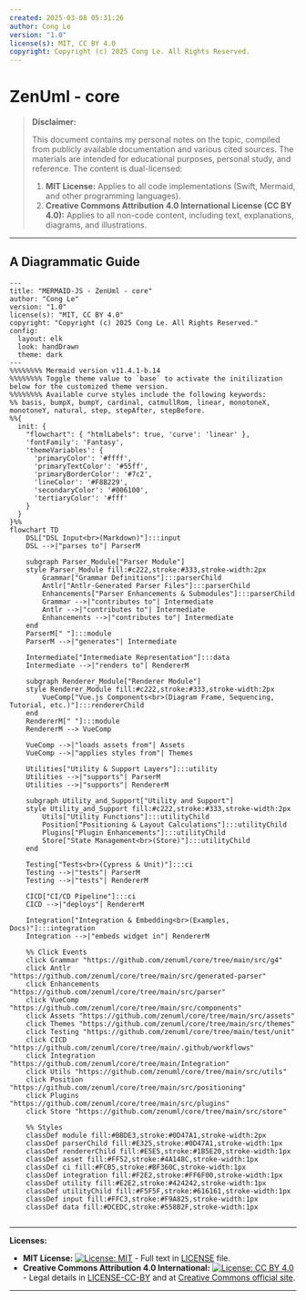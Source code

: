 ```yaml
---
created: 2025-03-08 05:31:26
author: Cong Le
version: "1.0"
license(s): MIT, CC BY 4.0
copyright: Copyright (c) 2025 Cong Le. All Rights Reserved.
---
```




# ZenUml - core
> **Disclaimer:**
>
> This document contains my personal notes on the topic,
> compiled from publicly available documentation and various cited sources.
> The materials are intended for educational purposes, personal study, and reference.
> The content is dual-licensed:
> 1. **MIT License:** Applies to all code implementations (Swift, Mermaid, and other programming languages).
> 2. **Creative Commons Attribution 4.0 International License (CC BY 4.0):** Applies to all non-code content, including text, explanations, diagrams, and illustrations.
---


## A Diagrammatic Guide 




```mermaid
---
title: "MERMAID-JS - ZenUml - core"
author: "Cong Le"
version: "1.0"
license(s): "MIT, CC BY 4.0"
copyright: "Copyright (c) 2025 Cong Le. All Rights Reserved."
config:
  layout: elk
  look: handDrawn
  theme: dark
---
%%%%%%%% Mermaid version v11.4.1-b.14
%%%%%%%% Toggle theme value to `base` to activate the initilization below for the customized theme version.
%%%%%%%% Available curve styles include the following keywords:
%% basis, bumpX, bumpY, cardinal, catmullRom, linear, monotoneX, monotoneY, natural, step, stepAfter, stepBefore.
%%{
  init: {
    "flowchart": { "htmlLabels": true, 'curve': 'linear' },
    'fontFamily': 'Fantasy',
    'themeVariables': {
      'primaryColor': '#ffff',
      'primaryTextColor': '#55ff',
      'primaryBorderColor': '#7c2',
      'lineColor': '#F8B229',
      'secondaryColor': '#006100',
      'tertiaryColor': '#fff'
    }
  }
}%%
flowchart TD
    DSL["DSL Input<br>(Markdown)"]:::input
    DSL -->|"parses to"| ParserM

    subgraph Parser_Module["Parser Module"]
    style Parser_Module fill:#c222,stroke:#333,stroke-width:2px
        Grammar["Grammar Definitions"]:::parserChild
        Antlr["Antlr-Generated Parser Files"]:::parserChild
        Enhancements["Parser Enhancements & Submodules"]:::parserChild
        Grammar -->|"contributes to"| Intermediate
        Antlr -->|"contributes to"| Intermediate
        Enhancements -->|"contributes to"| Intermediate
    end
    ParserM[" "]:::module
    ParserM -->|"generates"| Intermediate

    Intermediate["Intermediate Representation"]:::data
    Intermediate -->|"renders to"| RendererM

    subgraph Renderer_Module["Renderer Module"]
    style Renderer_Module fill:#c222,stroke:#333,stroke-width:2px
        VueComp["Vue.js Components<br>(Diagram Frame, Sequencing, Tutorial, etc.)"]:::rendererChild
    end
    RendererM[" "]:::module
    RendererM --> VueComp

    VueComp -->|"loads assets from"| Assets
    VueComp -->|"applies styles from"| Themes

    Utilities["Utility & Support Layers"]:::utility
    Utilities -->|"supports"| ParserM
    Utilities -->|"supports"| RendererM

    subgraph Utility_and_Support["Utility and Support"]
    style Utility_and_Support fill:#c222,stroke:#333,stroke-width:2px
        Utils["Utility Functions"]:::utilityChild
        Position["Positioning & Layout Calculations"]:::utilityChild
        Plugins["Plugin Enhancements"]:::utilityChild
        Store["State Management<br>(Store)"]:::utilityChild
    end

    Testing["Tests<br>(Cypress & Unit)"]:::ci
    Testing -->|"tests"| ParserM
    Testing -->|"tests"| RendererM

    CICD["CI/CD Pipeline"]:::ci
    CICD -->|"deploys"| RendererM

    Integration["Integration & Embedding<br>(Examples, Docs)"]:::integration
    Integration -->|"embeds widget in"| RendererM

    %% Click Events
    click Grammar "https://github.com/zenuml/core/tree/main/src/g4"
    click Antlr "https://github.com/zenuml/core/tree/main/src/generated-parser"
    click Enhancements "https://github.com/zenuml/core/tree/main/src/parser"
    click VueComp "https://github.com/zenuml/core/tree/main/src/components"
    click Assets "https://github.com/zenuml/core/tree/main/src/assets"
    click Themes "https://github.com/zenuml/core/tree/main/src/themes"
    click Testing "https://github.com/zenuml/core/tree/main/test/unit"
    click CICD "https://github.com/zenuml/core/tree/main/.github/workflows"
    click Integration "https://github.com/zenuml/core/tree/main/Integration"
    click Utils "https://github.com/zenuml/core/tree/main/src/utils"
    click Position "https://github.com/zenuml/core/tree/main/src/positioning"
    click Plugins "https://github.com/zenuml/core/tree/main/src/plugins"
    click Store "https://github.com/zenuml/core/tree/main/src/store"

    %% Styles
    classDef module fill:#BBDE3,stroke:#0D47A1,stroke-width:2px
    classDef parserChild fill:#E325,stroke:#0D47A1,stroke-width:1px
    classDef rendererChild fill:#E5E5,stroke:#1B5E20,stroke-width:1px
    classDef asset fill:#FF52,stroke:#4A148C,stroke-width:1px
    classDef ci fill:#FCB5,stroke:#BF360C,stroke-width:1px
    classDef integration fill:#F2E2,stroke:#FF6F00,stroke-width:1px
    classDef utility fill:#E2E2,stroke:#424242,stroke-width:1px
    classDef utilityChild fill:#F5F5F,stroke:#616161,stroke-width:1px
    classDef input fill:#FFC3,stroke:#F9A825,stroke-width:1px
    classDef data fill:#DCEDC,stroke:#558B2F,stroke-width:1px
    
```




---
**Licenses:**

- **MIT License:**  [![License: MIT](https://img.shields.io/badge/License-MIT-yellow.svg)](LICENSE) - Full text in [LICENSE](LICENSE) file.
- **Creative Commons Attribution 4.0 International:** [![License: CC BY 4.0](https://licensebuttons.net/l/by/4.0/88x31.png)](LICENSE-CC-BY) - Legal details in [LICENSE-CC-BY](LICENSE-CC-BY) and at [Creative Commons official site](http://creativecommons.org/licenses/by/4.0/).

---